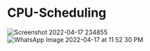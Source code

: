 # CPU-Scheduling
![Screenshot 2022-04-17 234855](https://user-images.githubusercontent.com/103215394/163731644-d4a0ab79-bae9-4a08-8726-baec2b2cbf92.jpg)
![WhatsApp Image 2022-04-17 at 11 52 30 PM](https://user-images.githubusercontent.com/103215394/163731684-08fb87bb-6da7-41cb-a32f-60d2b5b5aaaf.jpeg)
